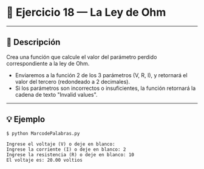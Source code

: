 # 🧮 Ejercicio 18 — La Ley de Ohm

---

## 📌 Descripción

 Crea una función que calcule el valor del parámetro perdido
 correspondiente a la ley de Ohm.
 - Enviaremos a la función 2 de los 3 parámetros (V, R, I), y retornará
   el valor del tercero (redondeado a 2 decimales).
 - Si los parámetros son incorrectos o insuficientes, la función retornará
    la cadena de texto "Invalid values".
 

---

## 💡 Ejemplo

    
    $ python MarcodePalabras.py

    Ingrese el voltaje (V) o deje en blanco: 
    Ingrese la corriente (I) o deje en blanco: 2
    Ingrese la resistencia (R) o deje en blanco: 10
    El voltaje es: 20.00 voltios
    